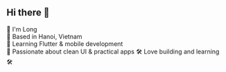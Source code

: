 ## Hi there 👋

👋 I'm Long  
📍 Based in Hanoi, Vietnam  
📱 Learning Flutter & mobile development  
🎯 Passionate about clean UI & practical apps 
🛠️ Love building and learning 🛠️
